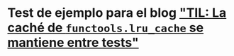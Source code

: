 # Test de ejemplo para el blog ["TIL: La caché de `functools.lru_cache` se mantiene entre tests"](https://blog.enriquesoria.com/til-functools-lru-cache-cached-between-tests/)